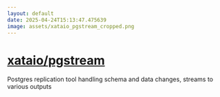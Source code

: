 ```yaml
---
layout: default
date: 2025-04-24T15:13:47.475639
image: assets/xataio_pgstream_cropped.png
---
```


# [xataio/pgstream](https://github.com/xataio/pgstream)

Postgres replication tool handling schema and data changes, streams to various outputs
